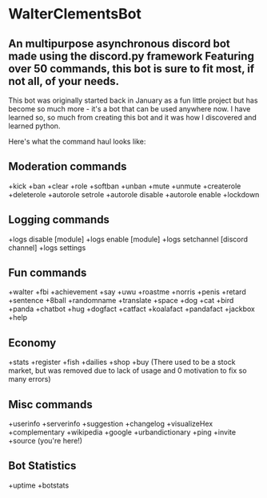 # WalterClementsBot
An multipurpose asynchronous discord bot made using the discord.py framework
Featuring over 50 commands, this bot is sure to fit most, if not all, of your needs. 
--------------


This bot was originally started back in January as a fun little project but has become so much more - it's a bot that can be used anywhere now. I have learned so, so much from creating this bot and it was how I discovered and learned python.


Here's what the command haul looks like:

## Moderation commands
 +kick
 +ban
 +clear
 +role
 +softban
 +unban
 +mute
 +unmute
 +createrole
 +deleterole
 +autorole setrole
 +autorole disable
 +autorole enable
 +lockdown

## Logging commands
 +logs disable [module]
 +logs enable [module]
 +logs setchannel [discord channel]
 +logs settings
 
## Fun commands
 +walter
 +fbi
 +achievement 
 +say
 +uwu
 +roastme
 +norris
 +penis
 +retard
 +sentence
 +8ball
 +randomname
 +translate
 +space
 +dog
 +cat
 +bird
 +panda
 +chatbot
 +hug
 +dogfact
 +catfact
 +koalafact
 +pandafact
 +jackbox
 +help

## Economy
 +stats
 +register
 +fish
 +dailies
 +shop
 +buy
 (There used to be a stock market, but was removed due to lack of usage and 0 motivation to fix so many errors)

## Misc commands
 +userinfo
 +serverinfo
 +suggestion
 +changelog
 +visualizeHex
 +complementary
 +wikipedia
 +google
 +urbandictionary
 +ping
 +invite
 +source (you're here!)

## Bot Statistics
 +uptime
 +botstats
 
